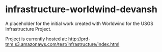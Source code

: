 # infrastructure-worldwind-devansh
A placeholder for the initial work created with Worldwind for the USGS Infrastructure Project.

Project is currently hosted at: 
http://prd-tnm.s3.amazonaws.com/test/infrastructure/index.html  
